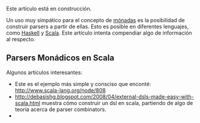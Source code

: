 Este artículo está en construcción.

Un uso muy simpático para el concepto de [mónadas](monada.md) es la posibilidad de construir parsers a partir de ellas. Esto es posible en diferentes lenguajes, como [Haskell](haskell.md) y [Scala](scala.md). Este artículo intenta compendiar algo de información al respecto.

Parsers Monádicos en Scala
--------------------------

Algunos artículos interesantes:

-   Este es el ejemplo más simple y consciso que enconté: <http://www.scala-lang.org/node/808>
-   <http://debasishg.blogspot.com/2008/04/external-dsls-made-easy-with-scala.html> muestra cómo construir un dsl en scala, partiendo de algo de teoría acerca de parser combinators.
-   
